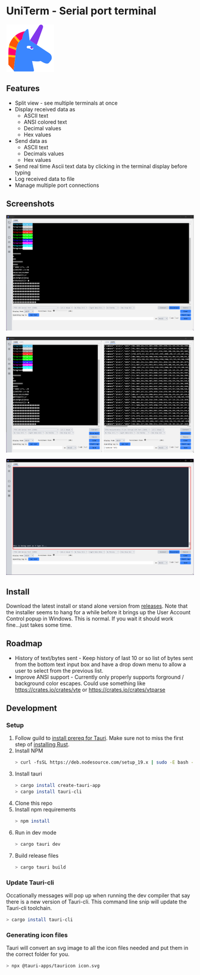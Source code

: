 # UniTerm - Serial port terminal

![logo](src-tauri/icons/128x128.png) 

## Features

* Split view - see multiple terminals at once
* Display received data as
    * ASCII text
    * ANSI colored text
    * Decimal values
    * Hex values
* Send data as
    * ASCII text
    * Decimals values
    * Hex values
* Send real time Ascii text data by clicking in the terminal display before typing
* Log received data to file
* Manage multiple port connections

## Screenshots

![ansi](images/ansi.png)

![split_screen](images/split2.png)

![realtime](images/realtime.png)

## Install

Download the latest install or stand alone version from [releases](https://github.com/aero530/uniterm/releases).  Note that the installer seems to hang for a while before it brings up the User Account Control popup in Windows.  This is normal.  If you wait it should work fine...just takes some time.


## Roadmap

* History of text/bytes sent - Keep history of last 10 or so list of bytes sent from the bottom text input box and have a drop down menu to allow a user to select from the previous list.
* Improve ANSI support - Currently only properly supports forground / background color escapes.  Could use something like https://crates.io/crates/vte or https://crates.io/crates/vtparse 

## Development

### Setup

1. Follow guild to [install prereq for Tauri](https://tauri.app/v1/guides/getting-started/prerequisites). Make sure not to miss the first step of [installing Rust](https://rustup.rs).
2. Install NPM
   ```bash
   > curl -fsSL https://deb.nodesource.com/setup_19.x | sudo -E bash - &&\ sudo apt-get install -y nodejs
   ```
4. Install tauri
   ```bash
   > cargo install create-tauri-app
   > cargo install tauri-cli
   ```
4. Clone this repo
5. Install npm requirements
    ```bash
    > npm install
    ```
4. Run in dev mode
    ```bash
    > cargo tauri dev
    ```
5. Build release files
    ```bash
    > cargo tauri build
    ```

### Update Tauri-cli

Occationally messages will pop up when running the dev compiler that say there is a new version of Tauri-cli.  This command line snip will update the Tauri-cli toolchain.

```bash
> cargo install tauri-cli
```

### Generating icon files

Tauri will convert an svg image to all the icon files needed and put them in the correct folder for you.

```bash
> npx @tauri-apps/tauricon icon.svg
```
